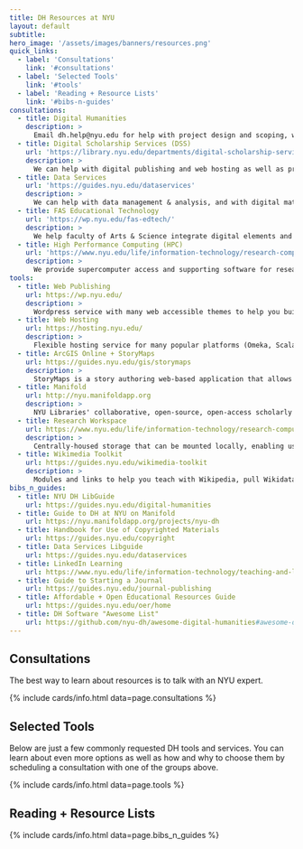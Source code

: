 ```yaml
---
title: DH Resources at NYU
layout: default
subtitle:
hero_image: '/assets/images/banners/resources.png'
quick_links:
  - label: 'Consultations'
    link: '#consultations'
  - label: 'Selected Tools'
    link: '#tools'
  - label: 'Reading + Resource Lists'
    link: '#bibs-n-guides'
consultations:
  - title: Digital Humanities
    description: >
      Email dh.help@nyu.edu for help with project design and scoping, with questions about seed grants, curricula, or graduate summer fellowships, or for advice on applying to external grants.
  - title: Digital Scholarship Services (DSS)
    url: 'https://library.nyu.edu/departments/digital-scholarship-services/'
    description: >
      We can help with digital publishing and web hosting as well as project design and scoping. 
  - title: Data Services
    url: 'https://guides.nyu.edu/dataservices'
    description: >
      We can help with data management & analysis, and with digital materials you want help preserving and archiving. We have resources for quantitative, qualitative, and geospatial information.
  - title: FAS Educational Technology
    url: 'https://wp.nyu.edu/fas-edtech/'
    description: >
      We help faculty of Arts & Science integrate digital elements and methods into their teaching.
  - title: High Performance Computing (HPC)
    url: 'https://www.nyu.edu/life/information-technology/research-computing-services/high-performance-computing.html'
    description: >
      We provide supercomputer access and supporting software for researchers who need powerful processing resources. 
tools:
  - title: Web Publishing
    url: https://wp.nyu.edu/
    description: >
      Wordpress service with many web accessible themes to help you build a blog or other website. Supported by NYU Digital Studio.
  - title: Web Hosting
    url: https://hosting.nyu.edu/
    description: >
      Flexible hosting service for many popular platforms (Omeka, Scalar) as well as  ability to customize code. Supported by Digital Scholarship Services.
  - title: ArcGIS Online + StoryMaps
    url: https://guides.nyu.edu/gis/storymaps
    description: >
      StoryMaps is a story authoring web-based application that allows you to share your maps in the context of narrative text and other multimedia content.
  - title: Manifold
    url: http://nyu.manifoldapp.org
    description: >
      NYU Libraries' collaborative, open-source, open-access scholarly publishing platform for projects, edited collections, or student projects. From Google or word docs and EPUBs to polished publications with built in social annotation. Supported by Digital Scholarship Services.
  - title: Research Workspace
    url: https://www.nyu.edu/life/information-technology/research-computing-services/research-data-and-tools/research-workspace.html
    description: >
      Centrally-housed storage that can be mounted locally, enabling users to access and share large data sets from their desktops and lab workstations. It is intended for the use of research projects that depend on high-capacity data storage.
  - title: Wikimedia Toolkit
    url: https://guides.nyu.edu/wikimedia-toolkit
    description: >
      Modules and links to help you teach with Wikipedia, pull Wikidata, or use Wikimedia as part of a public humanities project.
bibs_n_guides:
  - title: NYU DH LibGuide
    url: https://guides.nyu.edu/digital-humanities
  - title: Guide to DH at NYU on Manifold
    url: https://nyu.manifoldapp.org/projects/nyu-dh
  - title: Handbook for Use of Copyrighted Materials
    url: https://guides.nyu.edu/copyright
  - title: Data Services Libguide
    url: https://guides.nyu.edu/dataservices
  - title: LinkedIn Learning
    url: https://www.nyu.edu/life/information-technology/teaching-and-learning-services/instructional-tools/linkedin-learning.html
  - title: Guide to Starting a Journal
    url: https://guides.nyu.edu/journal-publishing
  - title: Affordable + Open Educational Resources Guide
    url: https://guides.nyu.edu/oer/home
  - title: DH Software "Awesome List"
    url: https://github.com/nyu-dh/awesome-digital-humanities#awesome-digital-humanities-
---
```



<h2 id="consultations" class="my-6 title">Consultations</h2>
<p class="subtitle">The best way to learn about resources is to talk with an NYU expert.
</p>
{% include cards/info.html data=page.consultations %}


<h2 id="tools" class="my-6 title">Selected Tools </h2>
<p class="subtitle">Below are just a few commonly requested DH tools and services. You can learn about even more options as well as how and why to choose them by scheduling a consultation with one of the groups above.
</p>
{% include cards/info.html data=page.tools %}


<h2 id="bibs-n-guides" class="my-6 title">Reading + Resource Lists</h2>

{% include cards/info.html data=page.bibs_n_guides %}
